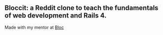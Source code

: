 
## Bloccit: a Reddit clone to teach the fundamentals of web development and Rails 4.  
  
Made with my mentor at [Bloc](http://bloc.io)


